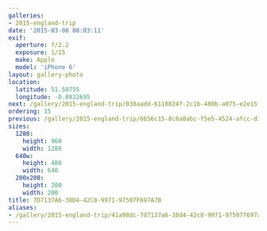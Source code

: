 ```yaml
---
galleries:
- 2015-england-trip
date: '2015-03-08 08:03:11'
exif:
  aperture: f/2.2
  exposure: 1/15
  make: Apple
  model: 'iPhone 6'
layout: gallery-photo
location:
  latitude: 51.50755
  longitude: -0.0822695
next: /gallery/2015-england-trip/038aadd-6110824f-2c1b-480b-a075-e2e15fe0e98b
ordering: 15
previous: /gallery/2015-england-trip/6656c15-8c6a8abc-f5e5-4524-afcc-d3f7bba46a46
sizes:
  1280:
    height: 960
    width: 1280
  640w:
    height: 480
    width: 640
  200x200:
    height: 200
    width: 200
title: 7D7137A6-38D4-42C8-9971-97507F697A7B
aliases:
- /gallery/2015-england-trip/41a98dc-7d7137a6-38d4-42c8-9971-97507f697a7b.html
---
```

